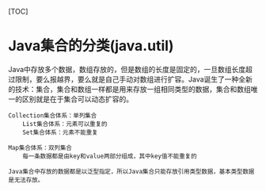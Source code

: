 [TOC]
# Java集合的分类(java.util)
Java中存放多个数据，数组存放的，但是数组的长度是固定的，一旦数组长度超过限制，要么报越界，要么就是自己手动对数组进行扩容。Java诞生了一种全新的技术：集合，集合和数组一样都是用来存放一组相同类型的数据，集合和数组唯一的区别就是在于集合可以动态扩容的。

	Collection集合体系：单列集合
		List集合体系：元素可以重复的
		Set集合体系：元素不能重复
        
	Map集合体系：双列集合
		每一条数据都是由key和value两部分组成，其中key值不能重复的

	Java集合中存放的数据都是以泛型指定，所以Java集合只能存放引用类型数据，基本类型数据是无法存放。